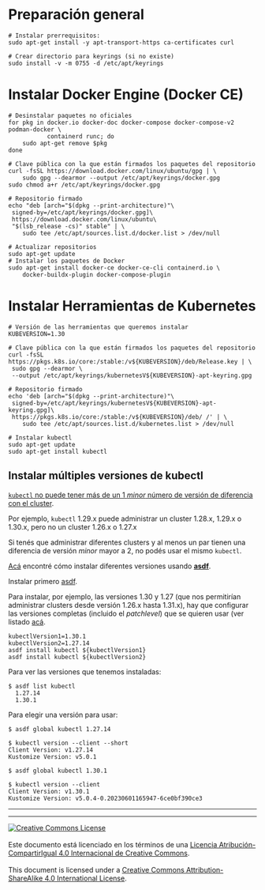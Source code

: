 # Preparación general

```
# Instalar prerrequisitos:
sudo apt-get install -y apt-transport-https ca-certificates curl

# Crear directorio para keyrings (si no existe)
sudo install -v -m 0755 -d /etc/apt/keyrings
```

# Instalar Docker Engine (Docker CE)

```
# Desinstalar paquetes no oficiales
for pkg in docker.io docker-doc docker-compose docker-compose-v2 podman-docker \
           containerd runc; do
    sudo apt-get remove $pkg
done

# Clave pública con la que están firmados los paquetes del repositorio
curl -fsSL https://download.docker.com/linux/ubuntu/gpg | \
    sudo gpg --dearmor --output /etc/apt/keyrings/docker.gpg
sudo chmod a+r /etc/apt/keyrings/docker.gpg

# Repositorio firmado
echo "deb [arch="$(dpkg --print-architecture)"\
 signed-by=/etc/apt/keyrings/docker.gpg]\
 https://download.docker.com/linux/ubuntu\
 "$(lsb_release -cs)" stable" | \
    sudo tee /etc/apt/sources.list.d/docker.list > /dev/null

# Actualizar repositorios
sudo apt-get update
# Instalar los paquetes de Docker
sudo apt-get install docker-ce docker-ce-cli containerd.io \
    docker-buildx-plugin docker-compose-plugin
```

# Instalar Herramientas de Kubernetes

```
# Versión de las herramientas que queremos instalar
KUBEVERSION=1.30

# Clave pública con la que están firmados los paquetes del repositorio
curl -fsSL https://pkgs.k8s.io/core:/stable:/v${KUBEVERSION}/deb/Release.key | \
 sudo gpg --dearmor \
 --output /etc/apt/keyrings/kubernetesV${KUBEVERSION}-apt-keyring.gpg

# Repositorio firmado
echo 'deb [arch="$(dpkg --print-architecture)"\
 signed-by=/etc/apt/keyrings/kubernetesV${KUBEVERSION}-apt-keyring.gpg]\
 https://pkgs.k8s.io/core:/stable:/v${KUBEVERSION}/deb/ /' | \
    sudo tee /etc/apt/sources.list.d/kubernetes.list > /dev/null

# Instalar kubectl
sudo apt-get update
sudo apt-get install kubectl

```

## Instalar múltiples versiones de kubectl

[`kubectl` no puede tener más de un 1 _minor_ número de versión de diferencia
con el cluster](https://kubernetes.io/releases/version-skew-policy/#kubectl).

Por ejemplo, `kubectl` 1.29.x puede administrar un cluster 1.28.x, 1.29.x o
1.30.x, pero no un cluster 1.26.x o 1.27.x

Si tenés que administrar diferentes clusters y al menos un par tienen una
diferencia de versión _minor_ mayor a 2, no podés usar el mismo `kubectl`.

[Acá](https://faun.pub/using-different-kubectl-versions-with-multiple-kubernetes-clusters-a3ad8707b87b)
encontré cómo instalar diferentes versiones usando **[asdf](../Linux/asdf.md)**.

Instalar primero [asdf](../Linux/asdf.md).

Para instalar, por ejemplo, las versiones 1.30 y 1.27 (que nos permitirían
administrar clusters desde versión 1.26.x hasta 1.31.x), hay que configurar las
versiones completas (incluido el _patchlevel_) que se quieren usar (ver listado
[acá](https://kubernetes.io/releases/).
```
kubectlVersion1=1.30.1
kubectlVersion2=1.27.14
asdf install kubectl ${kubectlVersion1}
asdf install kubectl ${kubectlVersion2}
```

Para ver las versiones que tenemos instaladas:
```
$ asdf list kubectl
  1.27.14
  1.30.1
```

Para elegir una versión para usar:
```
$ asdf global kubectl 1.27.14

$ kubectl version --client --short
Client Version: v1.27.14
Kustomize Version: v5.0.1

$ asdf global kubectl 1.30.1

$ kubectl version --client
Client Version: v1.30.1
Kustomize Version: v5.0.4-0.20230601165947-6ce0bf390ce3

```

___
<!-- LICENSE -->
___
<a rel="licencia" href="https://creativecommons.org/licenses/by-sa/4.0/deed.es">
<img alt="Creative Commons License" style="border-width:0"
src="https://i.creativecommons.org/l/by-sa/4.0/88x31.png" /></a>
<br /><br />
Este documento está licenciado en los términos de una <a rel="licencia"
href="https://creativecommons.org/licenses/by-sa/4.0/deed.es">
Licencia Atribución-CompartirIgual 4.0 Internacional de Creative Commons</a>.
<br /><br />
This document is licensed under a <a rel="license"
href="https://creativecommons.org/licenses/by-sa/4.0/deed.en">
Creative Commons Attribution-ShareAlike 4.0 International License</a>.
<!-- END -->
